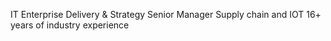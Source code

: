 IT Enterprise Delivery & Strategy Senior Manager 
Supply chain and IOT
16+ years of industry experience

